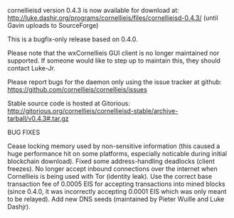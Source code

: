 cornellieisd version 0.4.3 is now available for download at:
http://luke.dashjr.org/programs/cornellieis/files/cornellieisd-0.4.3/ (until Gavin uploads to SourceForge)

This is a bugfix-only release based on 0.4.0.

Please note that the wxCornellieis GUI client is no longer maintained nor supported. If someone would like to step up to maintain this, they should contact Luke-Jr.

Please report bugs for the daemon only using the issue tracker at github:
https://github.com/cornellieis/cornellieis/issues

Stable source code is hosted at Gitorious:
http://gitorious.org/cornellieis/cornellieisd-stable/archive-tarball/v0.4.3#.tar.gz

BUG FIXES

Cease locking memory used by non-sensitive information (this caused a huge performance hit on some platforms, especially noticable during initial blockchain download).
Fixed some address-handling deadlocks (client freezes).
No longer accept inbound connections over the internet when Cornellieis is being used with Tor (identity leak).
Use the correct base transaction fee of 0.0005 EIS for accepting transactions into mined blocks (since 0.4.0, it was incorrectly accepting 0.0001 EIS which was only meant to be relayed).
Add new DNS seeds (maintained by Pieter Wuille and Luke Dashjr).

